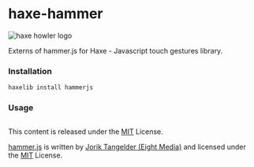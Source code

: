 haxe-hammer
===========

![haxe howler logo](https://raw.githubusercontent.com/adireddy/haxe-howler/master/logo.png)

Externs of hammer.js for Haxe - Javascript touch gestures library.

### Installation ###

```haxe
haxelib install hammerjs
```

### Usage ###

```haxe
```

This content is released under the [MIT](http://opensource.org/licenses/MIT) License.

[hammer.js](http://hammerjs.github.io) is written by [Jorik Tangelder (Eight Media)](http://www.eight.nl) and licensed under the [MIT](http://opensource.org/licenses/MIT) License.
